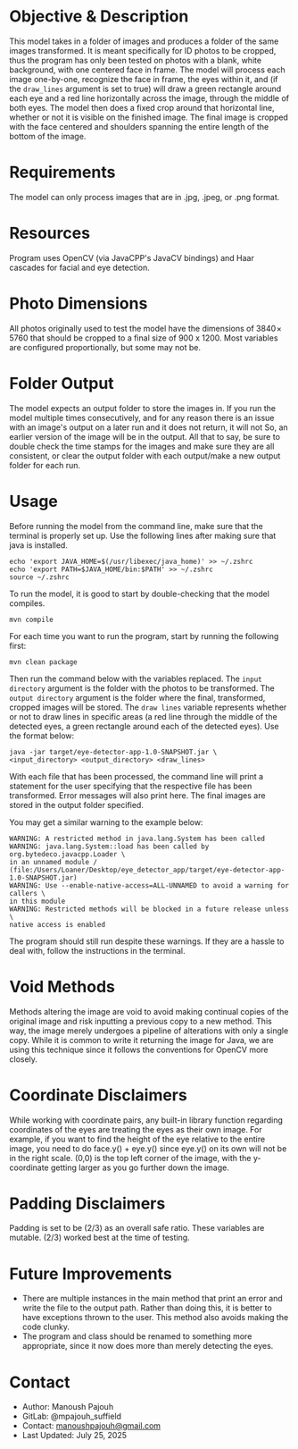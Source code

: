 # Objective & Description
This model takes in a folder of images and produces a folder of the same images
transformed. It is meant specifically for ID photos to be cropped, thus the
program has only been tested on photos with a blank, white background,
with one centered face in frame. The model will process each image one-by-one,
recognize the face in frame, the eyes within it, and (if the `draw_lines`
argument is set to true) will draw a green rectangle around each eye and a red
line horizontally across the image, through the middle of both eyes. The model
then does a fixed crop around that horizontal line, whether or not it is
visible on the finished image. The final image is cropped with the face centered
and shoulders spanning the entire length of the bottom of the image.

# Requirements
The model can only process images that are in .jpg,
.jpeg, or .png format.

# Resources
Program uses OpenCV (via JavaCPP's JavaCV bindings) and Haar cascades for 
facial and eye detection.

# Photo Dimensions
All photos originally used to test the model have the dimensions of
3840 × 5760 that should be cropped to a final size of 900 x 1200. 
Most variables are configured proportionally, but some may
not be. 

# Folder Output
The model expects an output folder to store the images in. If you run the
model multiple times consecutively, and for any reason there is an issue
with an image's output on a later run and it does not return, it will not
So, an earlier version of the image will be in the output. All that to say,
be sure to double check the time stamps for the images and make sure they are
all consistent, or clear the output folder with each output/make a new output
folder for each run.

# Usage
Before running the model from the command line, make sure that the terminal is
properly set up. Use the following lines after making sure that java is 
installed.

```
echo 'export JAVA_HOME=$(/usr/libexec/java_home)' >> ~/.zshrc
echo 'export PATH=$JAVA_HOME/bin:$PATH' >> ~/.zshrc
source ~/.zshrc
```


To run the model, it is good to start by double-checking that the model 
compiles.

```
mvn compile
```

For each time you want to run the program, start by running the following first:

```
mvn clean package 
```

Then run the command below with the variables replaced.
The `input directory` argument is the folder with the photos to be transformed.
The `output directory` argument is the folder where the final, transformed, 
cropped images will be stored.
The `draw lines` variable represents whether or not to draw lines in specific
areas (a red line through the middle of the detected eyes, a green rectangle
around each of the detected eyes).
Use the format below:

```
java -jar target/eye-detector-app-1.0-SNAPSHOT.jar \
<input_directory> <output_directory> <draw_lines>
```

With each file that has been processed, the command line will print a statement
for the user specifying that the respective file has been transformed. Error
messages will also print here. The final images are stored in the output folder 
specified.

You may get a similar warning to the example below:

```
WARNING: A restricted method in java.lang.System has been called
WARNING: java.lang.System::load has been called by org.bytedeco.javacpp.Loader \
in an unnamed module /
(file:/Users/Loaner/Desktop/eye_detector_app/target/eye-detector-app-1.0-SNAPSHOT.jar)
WARNING: Use --enable-native-access=ALL-UNNAMED to avoid a warning for callers \
in this module
WARNING: Restricted methods will be blocked in a future release unless \
native access is enabled
```

The program should still run despite these warnings. If they are a hassle to
deal with, follow the instructions in the terminal. 

# Void Methods
Methods altering the image are void to avoid making continual copies of the
original image and risk inputting a previous copy to a new method. This way,
the image merely undergoes a pipeline of alterations with only a single copy.
While it is common to write it returning the image for Java, we are using this
technique since it follows the conventions for OpenCV more closely.

# Coordinate Disclaimers
While working with coordinate pairs, any built-in library function regarding
coordinates of the eyes are treating the eyes as their own image. For
example, if you want to find the height of the eye relative to the entire
image, you need to do face.y() + eye.y() since eye.y() on its own will not
be in the right scale. (0,0) is the top left corner of the image, with the 
y-coordinate getting larger as you go further down the image.

# Padding Disclaimers
Padding is set to be (2/3) as an overall safe ratio. These variables
are mutable. (2/3) worked best at the time of testing.

# Future Improvements
- There are multiple instances in the main method that print an error and
write the file to the output path. Rather than doing this, it is
better to have exceptions thrown to the user. This method also avoids
making the code clunky.
- The program and class should be renamed to something more appropriate, 
since it now does more than merely detecting the eyes.

# Contact
- Author: Manoush Pajouh 
- GitLab: @mpajouh_suffield
- Contact: manoushpajouh@gmail.com
- Last Updated: July 25, 2025